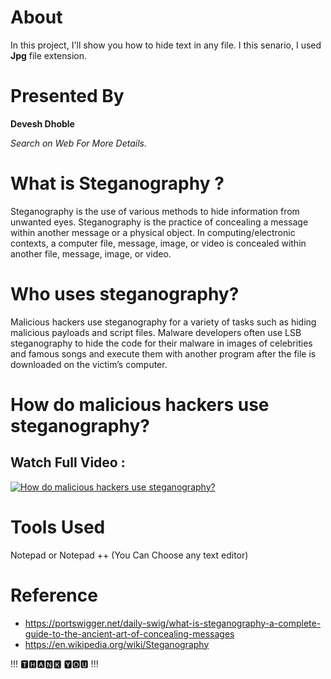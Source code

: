 # About 
In this project, I'll show you how to hide text in any file. I this senario, I used **Jpg**  file extension.

# Presented By

**Devesh Dhoble** 

*Search on Web For More Details.*

# What is Steganography ?
Steganography is the use of various methods to hide information from unwanted eyes. Steganography is the practice of concealing a message within another message or a physical object. In computing/electronic contexts, a computer file, message, image, or video is concealed within another file, message, image, or video. 

# Who uses steganography?
Malicious hackers use steganography for a variety of tasks such as hiding malicious payloads and script files. Malware developers often use LSB steganography to hide the code for their malware in images of celebrities and famous songs and execute them with another program after the file is downloaded on the victim’s computer.

# How do malicious hackers use steganography?
## Watch Full Video : 
[![How do malicious hackers use steganography?](https://img.youtube.com/vi/1F38bjvzkwM/0.jpg)](https://www.youtube.com/watch?v=1F38bjvzkwM)

# Tools Used
Notepad or Notepad ++
(You Can Choose any text editor)

# Reference
- https://portswigger.net/daily-swig/what-is-steganography-a-complete-guide-to-the-ancient-art-of-concealing-messages
- https://en.wikipedia.org/wiki/Steganography

 !!! 🆃🅷🅰🅽🅺 🆈🅾🆄 !!!
